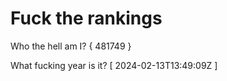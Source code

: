 # Fuck the rankings

Who the hell am I?
{ 481749 }

What fucking year is it?
[ 2024-02-13T13:49:09Z ]

